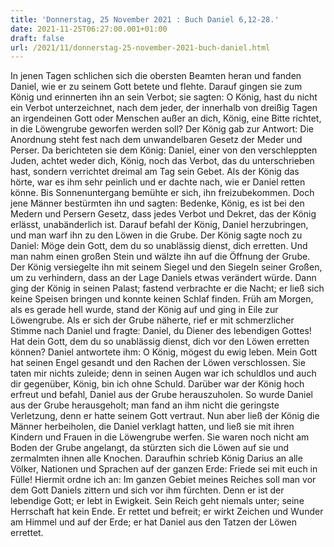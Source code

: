 ```yaml
---
title: 'Donnerstag, 25 November 2021 : Buch Daniel 6,12-28.'
date: 2021-11-25T06:27:00.001+01:00
draft: false
url: /2021/11/donnerstag-25-november-2021-buch-daniel.html
---
```


In jenen Tagen schlichen sich die obersten Beamten heran und fanden Daniel, wie er zu seinem Gott betete und flehte. Darauf gingen sie zum König und erinnerten ihn an sein Verbot; sie sagten: O König, hast du nicht ein Verbot unterzeichnet, nach dem jeder, der innerhalb von dreißig Tagen an irgendeinen Gott oder Menschen außer an dich, König, eine Bitte richtet, in die Löwengrube geworfen werden soll? Der König gab zur Antwort: Die Anordnung steht fest nach dem unwandelbaren Gesetz der Meder und Perser. Da berichteten sie dem König: Daniel, einer von den verschleppten Juden, achtet weder dich, König, noch das Verbot, das du unterschrieben hast, sondern verrichtet dreimal am Tag sein Gebet. Als der König das hörte, war es ihm sehr peinlich und er dachte nach, wie er Daniel retten könne. Bis Sonnenuntergang bemühte er sich, ihn freizubekommen. Doch jene Männer bestürmten ihn und sagten: Bedenke, König, es ist bei den Medern und Persern Gesetz, dass jedes Verbot und Dekret, das der König erlässt, unabänderlich ist. Darauf befahl der König, Daniel herzubringen, und man warf ihn zu den Löwen in die Grube. Der König sagte noch zu Daniel: Möge dein Gott, dem du so unablässig dienst, dich erretten. Und man nahm einen großen Stein und wälzte ihn auf die Öffnung der Grube. Der König versiegelte ihn mit seinem Siegel und den Siegeln seiner Großen, um zu verhindern, dass an der Lage Daniels etwas verändert würde. Dann ging der König in seinen Palast; fastend verbrachte er die Nacht; er ließ sich keine Speisen bringen und konnte keinen Schlaf finden. Früh am Morgen, als es gerade hell wurde, stand der König auf und ging in Eile zur Löwengrube. Als er sich der Grube näherte, rief er mit schmerzlicher Stimme nach Daniel und fragte: Daniel, du Diener des lebendigen Gottes! Hat dein Gott, dem du so unablässig dienst, dich vor den Löwen erretten können? Daniel antwortete ihm: O König, mögest du ewig leben. Mein Gott hat seinen Engel gesandt und den Rachen der Löwen verschlossen. Sie taten mir nichts zuleide; denn in seinen Augen war ich schuldlos und auch dir gegenüber, König, bin ich ohne Schuld. Darüber war der König hoch erfreut und befahl, Daniel aus der Grube herauszuholen. So wurde Daniel aus der Grube herausgeholt; man fand an ihm nicht die geringste Verletzung, denn er hatte seinem Gott vertraut. Nun aber ließ der König die Männer herbeiholen, die Daniel verklagt hatten, und ließ sie mit ihren Kindern und Frauen in die Löwengrube werfen. Sie waren noch nicht am Boden der Grube angelangt, da stürzten sich die Löwen auf sie und zermalmten ihnen alle Knochen. Daraufhin schrieb König Darius an alle Völker, Nationen und Sprachen auf der ganzen Erde: Friede sei mit euch in Fülle! Hiermit ordne ich an: Im ganzen Gebiet meines Reiches soll man vor dem Gott Daniels zittern und sich vor ihm fürchten. Denn er ist der lebendige Gott; er lebt in Ewigkeit. Sein Reich geht niemals unter; seine Herrschaft hat kein Ende. Er rettet und befreit; er wirkt Zeichen und Wunder am Himmel und auf der Erde; er hat Daniel aus den Tatzen der Löwen errettet.